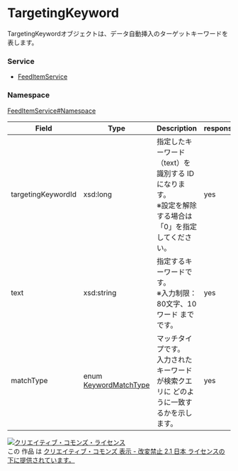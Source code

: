 

# TargetingKeyword

TargetingKeywordオブジェクトは、データ自動挿入のターゲットキーワードを表します。

### Service

+ [FeedItemService](../../services/FeedItemService.md)

### Namespace

[FeedItemService#Namespace](../../services/FeedItemService.md#namespace)

| Field | Type | Description | response | get | add | set | remove |
| ----- | ---- | ----------- | -------- | --------- | --------- | --------- | --------- |
| targetingKeywordId | xsd:long | 指定したキーワード（text）を識別する IDになります。<br/>※設定を解除する場合は「0」を指定 してください。 | yes | - | - | Optional | - | |
| text | xsd:string | 指定するキーワードです。<br/>※入力制限：80文字、10ワード までです。 | yes | - | Requirement | Requirement | - | |
| matchType | enum [KeywordMatchType](./KeywordMatchType.md) | マッチタイプです。<br/>入力されたキーワードが検索クエリに どのように一致するかを示します。 | yes | - | Requirement | Requirement | - | |

<a rel="license" href="http://creativecommons.org/licenses/by-nd/2.1/jp/"><img alt="クリエイティブ・コモンズ・ライセンス" style="border-width:0" src="https://i.creativecommons.org/l/by-nd/2.1/jp/88x31.png" /></a><br />この 作品 は <a rel="license" href="http://creativecommons.org/licenses/by-nd/2.1/jp/">クリエイティブ・コモンズ 表示 - 改変禁止 2.1 日本 ライセンスの下に提供されています。</a>

